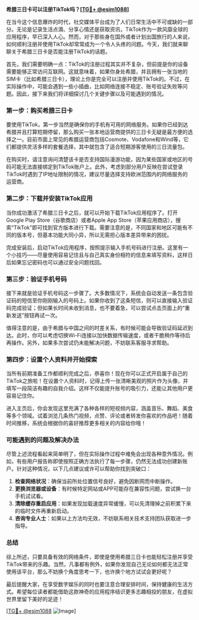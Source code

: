 **希腊三日卡可以注册TikTok吗？[[TG💪+ @esim1088](https://t.me/s/esim1088)]**

在当今这个信息爆炸的时代，社交媒体平台成为了人们日常生活中不可或缺的一部分。无论是记录生活点滴、分享心情还是获取资讯，TikTok作为一款风靡全球的应用程序，早已深入人心。然而，对于那些身在国外或者计划出国旅行的人来说，如何顺利注册并使用TikTok却常常成为一个令人头疼的问题。今天，我们就来聊聊关于希腊三日卡是否能注册TikTok的话题。

首先，我们需要明确一点：TikTok的注册过程其实并不复杂，但前提是你的设备需要能够正常访问互联网。这就意味着，如果你身处希腊，并且拥有一张当地的SIM卡（比如希腊三日卡），理论上你是完全可以注册并使用TikTok的。不过，在实际操作中，可能会遇到一些小插曲，比如网络连接不稳定、账号验证失败等问题。因此，接下来我们将详细探讨几个关键步骤以及可能遇到的情况。

### 第一步：购买希腊三日卡

要使用TikTok，第一步当然是确保你的手机有可用的网络服务。如果你已经到达希腊并且打算短期停留，那么购买一张本地运营商提供的三日卡无疑是最方便的选择之一。目前市面上常见的希腊运营商包括Cosmote、Vodafone和Wind等，它们都提供灵活多样的套餐选择，其中就包含了适合短期游客使用的三日流量包。

在购买时，请注意询问清楚该卡是否支持国际漫游功能，因为某些国家或地区的号码可能无法直接绑定到TikTok账户上。此外，考虑到部分用户反映在尝试登录TikTok时遇到了IP地址限制的情况，建议尽量选择支持欧洲范围内的网络服务的运营商。

### 第二步：下载并安装TikTok应用

当你成功激活了希腊三日卡之后，就可以开始下载TikTok应用程序了。打开Google Play Store（谷歌商店）或者Apple App Store（苹果应用商店），搜索“TikTok”即可找到官方版本进行下载。需要注意的是，不同国家和地区可能有不同的版本号，但基本功能大同小异，所以无需担心版本差异带来的困扰。

完成安装后，启动TikTok应用程序，按照提示输入手机号码进行注册。这里有一个小技巧——尽量使用容易记住且与自己真实身份相符的信息来填写资料，这样日后如果忘记密码也可以通过安全问题找回。

### 第三步：验证手机号码

接下来就是验证手机号码这一步骤了。大多数情况下，系统会自动发送一条包含验证码的短信至你刚刚输入的号码上。如果你收到了这条短信，则可以直接输入验证码完成验证；但如果长时间未收到消息，也不要着急，可以尝试点击页面上的“重新发送”按钮再试一次。

值得注意的是，由于希腊与中国之间的时差关系，有时候可能会导致验证码延迟到达。此时，你可以考虑切换Wi-Fi连接以加快数据传输速度，或者干脆稍作等待后再操作。另外，如果多次尝试仍未能解决问题，不妨联系客服寻求帮助。

### 第四步：设置个人资料并开始探索

当所有前期准备工作都顺利完成之后，恭喜你！现在你可以正式开启属于自己的TikTok之旅啦！在设置个人资料时，记得上传一张清晰美观的照片作为头像，并填写一段简洁有趣的自我介绍。这样不仅能提升账号的吸引力，还能让其他用户更容易记住你。

进入主页后，你会发现这里充满了各种各样的短视频内容，涵盖音乐、舞蹈、美食等多个领域。试着浏览几条热门视频，点赞、评论或者转发你喜欢的作品吧！随着时间推移，系统会根据你的喜好推荐更多相关的内容给你哦！

### 可能遇到的问题及解决办法

尽管上述流程看起来简单明了，但在实际操作过程中难免会出现各种意外情况。例如，有些用户报告称即使按照正确方法执行了每一步骤，仍然无法成功创建新账户。针对这种情况，以下几点建议或许可以帮助你找到突破口：

1. **检查网络状况**：确保当前所处位置信号良好，避免因断网而中断操作。
2. **更换浏览器或设备**：有时候特定网站或APP可能存在兼容性问题，尝试换一台手机试试看。
3. **清除缓存重启应用**：如果发现加载速度异常缓慢，可以先清理掉之前积累下来的临时文件再重新启动。
4. **咨询专业人士**：如果以上方法均无效，不妨联系相关技术支持团队获取进一步指导。

### 总结

综上所述，只要具备有效的网络条件，即使是使用希腊三日卡也能轻松注册并享受TikTok带来的乐趣。当然，凡事都有例外，如果你发现自己无论如何都无法正常使用该平台，那么不妨换个角度思考一下，也许换个地方试试会更好呢？

最后提醒大家，在享受数字娱乐的同时也要注意合理安排时间，保持健康的生活方式。希望每位读者都能借助这款神奇的应用程序结识更多志趣相投的朋友，在虚拟世界里留下美好的足迹！

[[TG💪+ @esim1088](https://t.me/s/esim1088) ![Image](https://i.postimg.cc/4NQfJmqS/Snipaste-2025-05-13-00-14-12.png)]